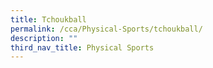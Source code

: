 ```yaml
---
title: Tchoukball
permalink: /cca/Physical-Sports/tchoukball/
description: ""
third_nav_title: Physical Sports
---
```

